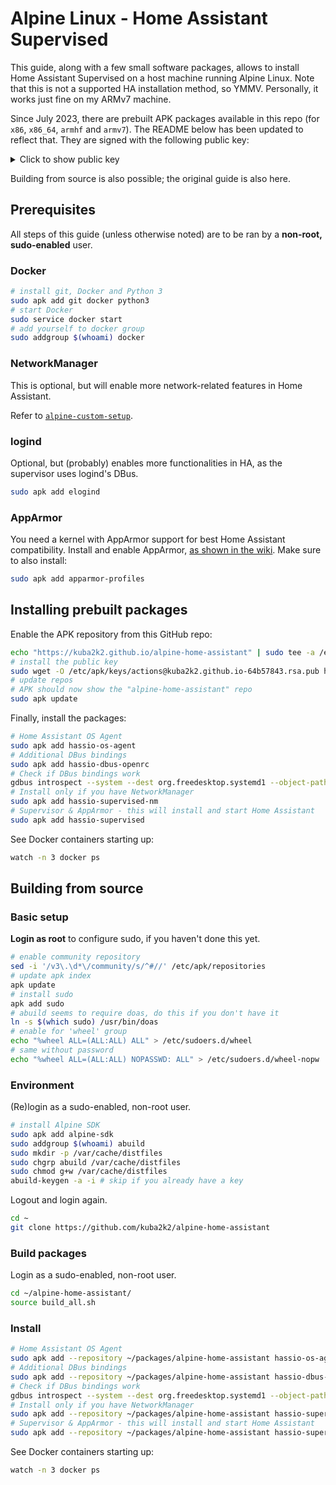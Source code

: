 # Alpine Linux - Home Assistant Supervised

This guide, along with a few small software packages, allows to install Home Assistant Supervised on a host machine running Alpine Linux. Note that this is not a supported HA installation method, so YMMV. Personally, it works just fine on my ARMv7 machine.

Since July 2023, there are prebuilt APK packages available in this repo (for `x86`, `x86_64`, `armhf` and `armv7`). The README below has been updated to reflect that. They are signed with the following public key:

<details>
<summary>Click to show public key</summary>

```
-----BEGIN PUBLIC KEY-----
MIICIjANBgkqhkiG9w0BAQEFAAOCAg8AMIICCgKCAgEAvrueY+eFZkILqfOsb8T8
oxJ1tfM57VtIPJnGZeuEJchyd6AHbG7CCErdtLMRI7eWXJlAU23erFj6Wp/2zC5x
XgfuE5ekMmq/8WwkvLYl9i9I/tgiFWklHkLAOsY8LkwtuQDeDEt3gMPFheY3uNaN
FMWXKYWmknsQM10IV28TgDPfMLbVh7LagFbsKLWang50N+eGiMwQi+N1fZ/rrpk/
Rco5opHpTOC1i+GTXCcVkuOisTFw741p7fFhWksgN7XZBwDXE472KLWV/he6mAqA
/PbWmZHQxCdL1NwYJS5v9+K/c2sRUGb0dcHjC0bf9etrEg4otY7iydwZnM180mpt
oMRxSLb63OFcfsNtJRu8+Wy/oZ28HzQeEqF9d7Z6o3OrXntoAqRneFNet/GMap5U
1fjDEh79X0sjcZuASTV8hb4VvXR9s8Drw/POnpYdX1wLDSRm+N4Z0CoJDP0+CxVr
y11wSJmgyqkrZRfNyyQBW6H+zL+Pu5F15nq75fUlhE0eoBTi38THGgoGQSikBsHG
UXNr4nUIenfq0fzEYSlPYG3kXe/8FSKvNjUCYhpbwBEmhQ/NRWRfqBnvRS6Si1wP
+glz4VsR26fyMr2uH4SPL5c//GIgdCBZgfYusQsZjnJZkWDD8C61ijxBt+7cA0Sg
FN0IX6Z7106y3qPUktG2f+cCAwEAAQ==
-----END PUBLIC KEY-----
```
</details>

Building from source is also possible; the original guide is also here.

## Prerequisites

All steps of this guide (unless otherwise noted) are to be ran by a **non-root, sudo-enabled** user.

### Docker

```bash
# install git, Docker and Python 3
sudo apk add git docker python3
# start Docker
sudo service docker start
# add yourself to docker group
sudo addgroup $(whoami) docker
```

### NetworkManager

This is optional, but will enable more network-related features in Home Assistant.

Refer to [`alpine-custom-setup`](https://github.com/kuba2k2/alpine-custom-setup/blob/master/alpine.md#networkmanager).

### logind

Optional, but (probably) enables more functionalities in HA, as the supervisor uses logind's DBus.

```bash
sudo apk add elogind
```

### AppArmor

You need a kernel with AppArmor support for best Home Assistant compatibility. Install and enable AppArmor, [as shown in the wiki](https://wiki.alpinelinux.org/wiki/AppArmor). Make sure to also install:

```bash
sudo apk add apparmor-profiles
```

## Installing prebuilt packages

Enable the APK repository from this GitHub repo:

```bash
echo "https://kuba2k2.github.io/alpine-home-assistant" | sudo tee -a /etc/apk/repositories
# install the public key
sudo wget -O /etc/apk/keys/actions@kuba2k2.github.io-64b57843.rsa.pub https://raw.githubusercontent.com/kuba2k2/alpine-home-assistant/master/actions@kuba2k2.github.io-64b57843.rsa.pub
# update repos
# APK should now show the "alpine-home-assistant" repo
sudo apk update
```

Finally, install the packages:

```bash
# Home Assistant OS Agent
sudo apk add hassio-os-agent
# Additional DBus bindings
sudo apk add hassio-dbus-openrc
# Check if DBus bindings work
gdbus introspect --system --dest org.freedesktop.systemd1 --object-path /org/freedesktop/systemd1
# Install only if you have NetworkManager
sudo apk add hassio-supervised-nm
# Supervisor & AppArmor - this will install and start Home Assistant
sudo apk add hassio-supervised
```

See Docker containers starting up:

```bash
watch -n 3 docker ps
```

## Building from source

### Basic setup

**Login as root** to configure sudo, if you haven't done this yet.

```bash
# enable community repository
sed -i '/v3\.\d*\/community/s/^#//' /etc/apk/repositories
# update apk index
apk update
# install sudo
apk add sudo
# abuild seems to require doas, do this if you don't have it
ln -s $(which sudo) /usr/bin/doas
# enable for 'wheel' group
echo "%wheel ALL=(ALL:ALL) ALL" > /etc/sudoers.d/wheel
# same without password
echo "%wheel ALL=(ALL:ALL) NOPASSWD: ALL" > /etc/sudoers.d/wheel-nopw
```

### Environment

(Re)login as a sudo-enabled, non-root user.

```bash
# install Alpine SDK
sudo apk add alpine-sdk
sudo addgroup $(whoami) abuild
sudo mkdir -p /var/cache/distfiles
sudo chgrp abuild /var/cache/distfiles
sudo chmod g+w /var/cache/distfiles
abuild-keygen -a -i # skip if you already have a key
```

Logout and login again.

```bash
cd ~
git clone https://github.com/kuba2k2/alpine-home-assistant
```

### Build packages

Login as a sudo-enabled, non-root user.

```bash
cd ~/alpine-home-assistant/
source build_all.sh
```

### Install

```bash
# Home Assistant OS Agent
sudo apk add --repository ~/packages/alpine-home-assistant hassio-os-agent
# Additional DBus bindings
sudo apk add --repository ~/packages/alpine-home-assistant hassio-dbus-openrc
# Check if DBus bindings work
gdbus introspect --system --dest org.freedesktop.systemd1 --object-path /org/freedesktop/systemd1
# Install only if you have NetworkManager
sudo apk add --repository ~/packages/alpine-home-assistant hassio-supervised-nm
# Supervisor & AppArmor - this will install and start Home Assistant
sudo apk add --repository ~/packages/alpine-home-assistant hassio-supervised
```

See Docker containers starting up:

```bash
watch -n 3 docker ps
```
